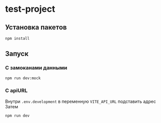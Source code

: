 # test-project

## Установка пакетов

```sh
npm install
```

## Запуск

### С замоканами данными

```sh
npm run dev:mock
```

### С apiURL
Внутри `.env.development` в переменную `VITE_API_URL` подставить адрес
Затем

```sh
npm run dev
```
